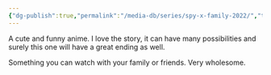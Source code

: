 ```yaml
---
{"dg-publish":true,"permalink":"/media-db/series/spy-x-family-2022/","title":"Spy x Family","tags":["mediaDB/tv/series"],"noteIcon":""}
---
```


A cute and funny anime. I love the story, it can have many possibilities and surely this one will have a great ending as well.

Something you can watch with your family or friends. Very wholesome.